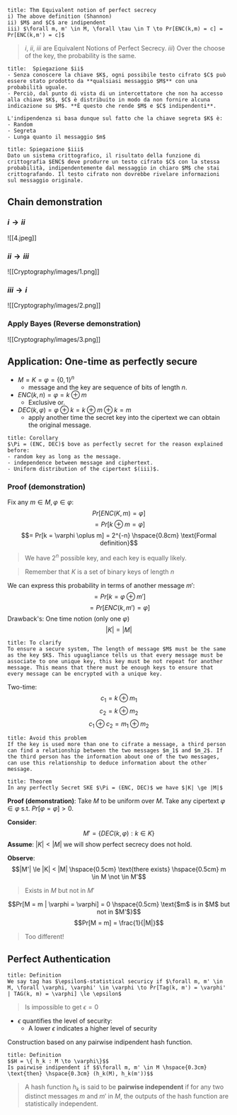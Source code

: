 ```ad-summary
title: Thm Equivalent notion of perfect secrecy
i) The above definition (Shannon)
ii) $M$ and $C$ are indipendent 
iii) $\forall m, m' \in M, \forall \tau \in T \to Pr[ENC(k,m) = c] = Pr[ENC(k,m') = c]$

```

>$i$, $ii$, $iii$ are Equivalent Notions of Perfect Secrecy.
>$iii)$ Over the choose of the key, the probability is the same.

```ad-question
title:  Spiegazione $ii$
- Senza conoscere la chiave $K$, ogni possibile testo cifrato $C$ può essere stato prodotto da **qualsiasi messaggio $M$** con una probabilità uguale.
- Perciò, dal punto di vista di un intercettatore che non ha accesso alla chiave $K$, $C$ è distribuito in modo da non fornire alcuna indicazione su $M$. **È questo che rende $M$ e $C$ indipendenti**.

L'indipendenza si basa dunque sul fatto che la chiave segreta $K$ è:
- Random
- Segreta
- Lunga quanto il messaggio $m$
```

```ad-question
title: Spiegazione $iii$
Dato un sistema crittografico, il risultato della funzione di crittografia $ENC$ deve produrre un testo cifrato $C$ con la stessa probabilità, indipendentemente dal messaggio in chiaro $M$ che stai crittografando. Il testo cifrato non dovrebbe rivelare informazioni sul messaggio originale.

```
## Chain demonstration

### $i \to ii$

![[4.jpeg]]
### $ii \to iii$

![[Cryptography/images/1.png]]
### $iii \to i$
![[Cryptography/images/2.png]]

### Apply Bayes (Reverse demonstration)

![[Cryptography/images/3.png]]

## Application: One-time as perfectly secure

- $M = K = \varphi = \{0,1\}^n$
	- message and the key are sequence of bits of length $n$.
- $ENC(k,n) = \varphi = k \oplus m$ 
	- Exclusive or.
- $DEC(k, \varphi) = \varphi \oplus k = k \oplus m \oplus k = m$
	- apply another time the secret key into the cipertext we can obtain the original message.

```ad-abstract
title: Corollary
$\Pi = (ENC, DEC)$ bove as perfectly secret for the reason explained before:
- random key as long as the message.
- independence between message and ciphertext.
- Uniform distribution of the cipertext $(iii)$.

```

### Proof (demonstration)
Fix any $m \in M, \varphi \in \varphi:$
$$Pr[ENC(K,m) = \varphi]$$
$$= Pr[k \oplus m = \varphi]$$
$$= Pr[k = \varphi \oplus m] = 2^{-n} \hspace{0.8cm} \text{Formal definition}$$

>We have $2^{n}$ possible key, and each key is equally likely.

>Remember that $K$ is a set of binary keys of length $n$

We can express this probability in terms of another message $m':$
$$= Pr[k = \varphi \oplus m']$$
$$= Pr[ENC(k,m') = \varphi]$$
Drawback's: One time notion (only one $\varphi$)
$$|K| = |M|$$

```ad-note
title: To clarify
To ensure a secure system, The length of message $M$ must be the same as the key $K$. This uguagliance tells us that every message must be associate to one unique key, this key must be not repeat for another message. This means that there must be enough keys to ensure that every message can be encrypted with a unique key.

```

Two-time:
$$c_1 = k \oplus m_1$$
$$c_2 = k \oplus m_2$$
$$c_1 \oplus c_2 = m_1 \oplus m_2$$

```ad-note
title: Avoid this problem
If the key is used more than one to cifrate a message, a third person can find a relationship between the two messages $m_1$ and $m_2$. If the third person has the information about one of the two messages, can use this relationship to deduce information about the other message.

```

```ad-summary
title: Theorem
In any perfectly Secret SKE $\Pi = (ENC, DEC)$ we have $|K| \ge |M|$ 

```

**Proof (demonstration)**:
Take $M$ to be uniform over $M$.
Take any cipertext $\varphi \in \varphi$ s.t. $Pr[\varphi = \varphi] > 0$.

**Consider**:
$$M' = \{DEC(k, \varphi) : k \in K\}$$
**Assume**:
$|K| < |M|$ we will show perfect secrecy does not hold.

**Observe**:
$$|M'| \le |K| < |M| \hspace{0.5cm} \text{there exists} \hspace{0.5cm} m \in M \not \in M'$$
>Exists in $M$ but not in $M'$

$$Pr[M = m | \varphi = \varphi] = 0 \hspace{0.5cm} \text{$m$ is in $M$ but not in $M'$}$$
$$Pr[M = m] = \frac{1}{|M|}$$
>Too different!

## Perfect Authentication

```ad-abstract
title: Definition
We say tag has $\epsilon$-statistical securicy if $\forall m, m' \in M, \forall \varphi, \varphi' \in \varphi \to Pr[Tag(k, m') = \varphi' | TAG(k, m) = \varphi] \le \epsilon$

```

>Is impossible to get $\epsilon = 0$

- $\epsilon$ quantifies the level of security:
	- A lower $\epsilon$ indicates a higher level of security

Construction based on any pairwise indipendent hash function.

```ad-abstract
title: Definition
$$H = \{ h_k : M \to \varphi\}$$
Is pairwise indipendent if $$\forall m, m' \in M \hspace{0.3cm} \text{then} \hspace{0.3cm} (h_k(M), h_k(m'))$$

```

>A hash function $h_k$​ is said to be **pairwise independent** if for any two distinct messages $m$ and $m′$ in $M$, the outputs of the hash function are statistically independent.
